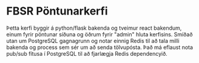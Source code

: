 # FBSR Pöntunarkerfi

Þetta kerfi byggir á python/flask bakenda og tveimur react bakendum, einum fyrir pöntunar síðuna og öðrum fyrir "admin" hluta kerfisins.
Smíðað utan um PostgreSQL gagnagrunn og notar einnig Redis til að tala milli bakenda og process sem sér um að senda tölvupósta. Það má eflaust nota pub/sub fítusa í PostgreSQL til að fjarlægja Redis dependencyið.
